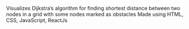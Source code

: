 Visualizes Dijkstra’s algorithm for finding shortest distance between two nodes in a grid with some nodes marked as obstacles
Made using HTML, CSS, JavaScript, ReactJs
